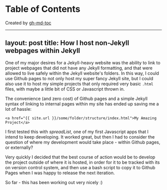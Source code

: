 
Table of Contents
=================



Created by [gh-md-toc](https://github.com/ekalinin/github-markdown-toc)



---
layout: post
title: How I host non-Jekyll webpages within Jekyll
---

One of my major desires for a Jekyll-heavy website was the ability to link to
project webpages that did not have any Jekyll formatting, and that were allowed
to live safely within the Jekyll website's folders. In this way, I could use
Github pages to not only host my super fancy Jekyll site, but I could also use
it to host my simple projects that only required very basic `.html` files, with
maybe a little bit of CSS or Javascript thrown in.

The convenience (and zero cost) of Github pages and a simple Jekyll syntax of
linking to internal pages within my site has ended up saving me a lot of
hassle:

```
<a href="{{ site.url }}/some/folder/structure/index.html">My Amazing Project</a>
```

I first tested this with *spreadList*, one of my first Javascript apps that
I intend to keep developing. It worked great, but then I had to consider the
question of where my development would take place - within Github pages, or
externally?

Very quickly I decided that the best course of action would be to develop the
project outside of where it is hosted, in order for it to be tracked with its
on version control system, and then use a bash script to copy it to Github
Pages when I was happy to release the next iteration.

So far - this has been working out very nicely :)
